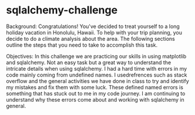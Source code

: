 # sqlalchemy-challenge
Background: 
Congratulations! You've decided to treat yourself to a long holiday vacation in Honolulu, Hawaii. To help with your trip planning, you decide to do a climate analysis about the area. The following sections outline the steps that you need to take to accomplish this task.

Objectives: 
In this challenge we are practicing our skills in using matplotlib and sqlalchemy. Not an easy task but a great way to understand the intricate details when using sqlalchemy. I had a hard time with errors in my code mainly coming from undefined names. I usedrefrences such as stack overflow and the general activities we have done in class to try and identify my mistakes and fix them with some luck. These defined named errors is something that has stuck out to me in my code journey. I am continuing to understand why these errors come about and working with sqlalchemy in general. 
